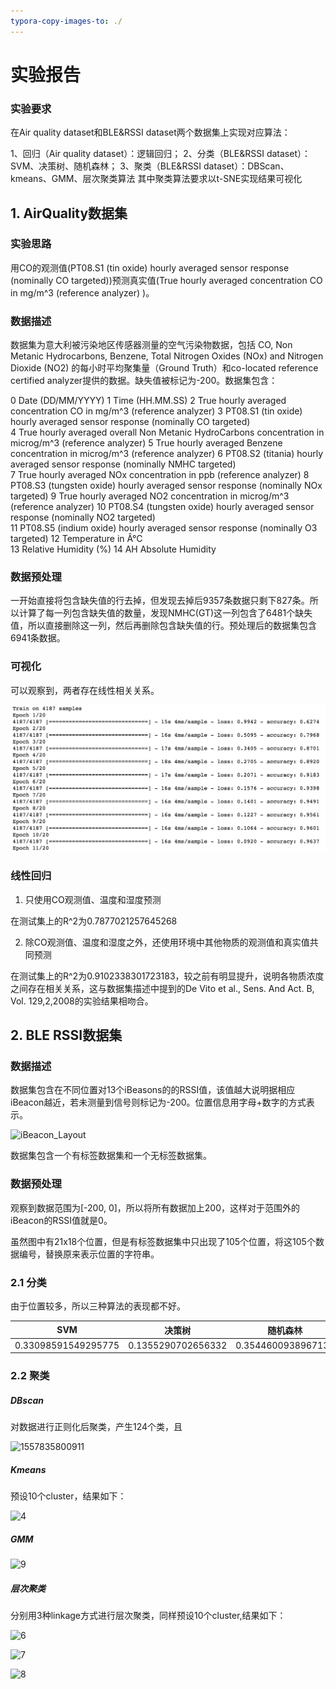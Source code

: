 ```yaml
---
typora-copy-images-to: ./
---
```


# 实验报告

### 实验要求

在Air quality dataset和BLE&RSSI dataset两个数据集上实现对应算法：

1、回归（Air quality dataset）：逻辑回归；
2、分类（BLE&RSSI dataset）：SVM、决策树、随机森林；
3、聚类（BLE&RSSI dataset）：DBScan、kmeans、GMM、层次聚类算法
其中聚类算法要求以t-SNE实现结果可视化



## 1. AirQuality数据集

### 实验思路

用CO的观测值(PT08.S1 (tin oxide) hourly averaged sensor response (nominally CO targeted))预测真实值(True hourly averaged concentration CO in mg/m^3 (reference analyzer) )。

### 数据描述

数据集为意大利被污染地区传感器测量的空气污染物数据，包括 CO, Non Metanic Hydrocarbons, Benzene, Total Nitrogen Oxides (NOx) and Nitrogen Dioxide (NO2) 的每小时平均聚集量（Ground Truth）和co-located reference certified analyzer提供的数据。缺失值被标记为-200。数据集包含：

0 Date	(DD/MM/YYYY) 
1 Time	(HH.MM.SS) 
2 True hourly averaged concentration CO in mg/m^3 (reference analyzer) 
3 PT08.S1 (tin oxide) hourly averaged sensor response (nominally CO targeted)	
4 True hourly averaged overall Non Metanic HydroCarbons concentration in microg/m^3 (reference analyzer) 
5 True hourly averaged Benzene concentration in microg/m^3 (reference analyzer) 
6 PT08.S2 (titania) hourly averaged sensor response (nominally NMHC targeted)	
7 True hourly averaged NOx concentration in ppb (reference analyzer) 
8 PT08.S3 (tungsten oxide) hourly averaged sensor response (nominally NOx targeted) 
9 True hourly averaged NO2 concentration in microg/m^3 (reference analyzer)	
10 PT08.S4 (tungsten oxide) hourly averaged sensor response (nominally NO2 targeted)	
11 PT08.S5 (indium oxide) hourly averaged sensor response (nominally O3 targeted) 
12 Temperature in Â°C	
13 Relative Humidity (%) 
14 AH Absolute Humidity 

### 数据预处理

一开始直接将包含缺失值的行去掉，但发现去掉后9357条数据只剩下827条。所以计算了每一列包含缺失值的数量，发现NMHC(GT)这一列包含了6481个缺失值，所以直接删除这一列，然后再删除包含缺失值的行。预处理后的数据集包含6941条数据。

### 可视化

可以观察到，两者存在线性相关关系。

![image](https://github.com/Dailinim/IntroductinoToAI_homework/blob/master/%E7%AC%AC%E4%B8%89%E6%AC%A1%E4%BD%9C%E4%B8%9A/images/1.png)

### 线性回归

1. 只使用CO观测值、温度和湿度预测

在测试集上的R^2为0.7877021257645268

2. 除CO观测值、温度和湿度之外，还使用环境中其他物质的观测值和真实值共同预测

在测试集上的R^2为0.9102338301723183，较之前有明显提升，说明各物质浓度之间存在相关关系，这与数据集描述中提到的De Vito et al., Sens. And Act. B, Vol. 129,2,2008的实验结果相吻合。



## 2. BLE RSSI数据集

### 数据描述

数据集包含在不同位置对13个iBeasons的的RSSI值，该值越大说明据相应iBeacon越近，若未测量到信号则标记为-200。位置信息用字母+数字的方式表示。

![iBeacon_Layout](C:\Users\耿岱琳\Desktop\git人工智能导论作业\第二次作业\3.jpg)



数据集包含一个有标签数据集和一个无标签数据集。

### 数据预处理

观察到数据范围为[-200, 0]，所以将所有数据加上200，这样对于范围外的iBeacon的RSSI值就是0。

虽然图中有21x18个位置，但是有标签数据集中只出现了105个位置，将这105个数据编号，替换原来表示位置的字符串。

### 2.1 分类

由于位置较多，所以三种算法的表现都不好。

|         SVM         |       决策树       |      随机森林      |
| :-----------------: | :----------------: | :----------------: |
| 0.33098591549295775 | 0.1355290702656332 | 0.3544600938967136 |

### 2.2 聚类

##### DBscan

对数据进行正则化后聚类，产生124个类，且

![1557835800911](C:\Users\耿岱琳\Desktop\git人工智能导论作业\第二次作业\3.png)

##### Kmeans

预设10个cluster，结果如下：

![4](C:\Users\耿岱琳\Desktop\git人工智能导论作业\第二次作业\4.png)

##### GMM

![9](C:\Users\耿岱琳\Desktop\git人工智能导论作业\第二次作业\9.png)

##### 层次聚类

分别用3种linkage方式进行层次聚类，同样预设10个cluster,结果如下：

![6](C:\Users\耿岱琳\Desktop\git人工智能导论作业\第二次作业\6.png)

![7](C:\Users\耿岱琳\Desktop\git人工智能导论作业\第二次作业\7.png)

![8](C:\Users\耿岱琳\Desktop\git人工智能导论作业\第二次作业\8.png)

